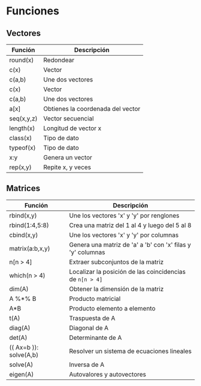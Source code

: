 # Funciones

## Vectores

| Función | Descripción |
| ------------- | ------------- |
| round(x)  | Redondear  |
| c(x)  | Vector  |
|c(a,b) | Une dos vectores|
|c(x) |Vector 
|c(a,b) | Une dos vectores |
|a[x] | Obtienes la coordenada del vector |
|seq(x,y,z) | Vector secuencial |
|length(x) | Longitud de vector x |
|class(x) | Tipo de dato |
|typeof(x) | Tipo de dato |
|x:y| Genera un vector |
|rep(x,y) | Repite x, y veces |


## Matrices

| Función | Descripción |
| ------------- | ------------- |
|rbind(x,y)| Une los vectores 'x' y 'y' por renglones|
|rbind(1:4,5:8)| Crea una matriz del 1 al 4 y luego del 5 al 8|
|cbind(x,y)| Une los vectores 'x' y 'y' por columnas|
|matrix(a:b,x,y)| Genera una matriz de 'a' a 'b' con 'x' filas y 'y' columnas|
|n[n > 4] | Extraer subconjuntos de la matriz|
|which(n > 4)| Localizar la posición de las coincidencias de `n[n > 4] `|
|dim(A)| Obtener la dimensión de la matriz|
|A %*% B| Producto matricial|
|A*B| Producto elemento a elemento|
|t(A)| Traspuesta de A|
|diag(A)| Diagonal de A|
|det(A)| Determinante de A|
|(( Ax=b )): solve(A,b)| Resolver un sistema de ecuaciones lineales|
|solve(A)| Inversa de A|
|eigen(A)| Autovalores y autovectores|
